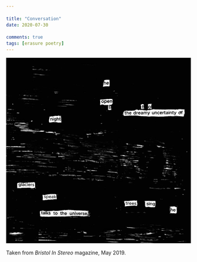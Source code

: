 ```yaml
---

title: "Conversation"
date: 2020-07-30

comments: true
tags: [erasure poetry]
---
```

<img src="/assets/images/articles/night.jpeg" class="responsive"><br>

Taken from *Bristol In Stereo* magazine, May 2019.
